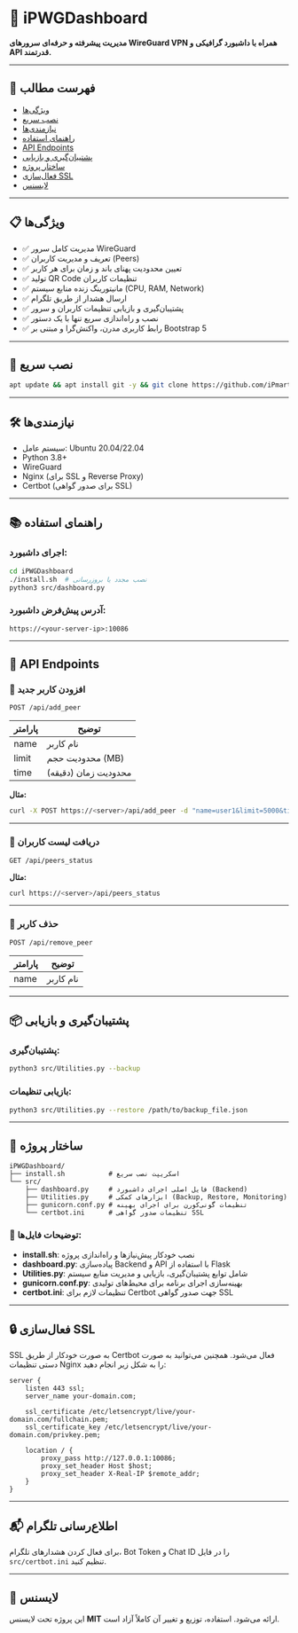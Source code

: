 
# 📡 iPWGDashboard  

**مدیریت پیشرفته و حرفه‌ای سرورهای WireGuard VPN همراه با داشبورد گرافیکی و API قدرتمند.**

---

## 📖 فهرست مطالب

- [ویژگی‌ها](#ویژگی‌ها)  
- [نصب سریع](#نصب-سریع)  
- [نیازمندی‌ها](#نیازمندی‌ها)  
- [راهنمای استفاده](#راهنمای-استفاده)  
- [API Endpoints](#api-endpoints)  
- [پشتیبان‌گیری و بازیابی](#پشتیبان‌گیری-و-بازیابی)  
- [ساختار پروژه](#ساختار-پروژه)  
- [فعال‌سازی SSL](#فعال‌سازی-ssl)  
- [لایسنس](#لایسنس)  

---

## 📋 ویژگی‌ها

- ✅ مدیریت کامل سرور WireGuard  
- ✅ تعریف و مدیریت کاربران (Peers)  
- ✅ تعیین محدودیت پهنای باند و زمان برای هر کاربر  
- ✅ تولید QR Code تنظیمات کاربران  
- ✅ مانیتورینگ زنده منابع سیستم (CPU, RAM, Network)  
- ✅ ارسال هشدار از طریق تلگرام  
- ✅ پشتیبان‌گیری و بازیابی تنظیمات کاربران و سرور  
- ✅ نصب و راه‌اندازی سریع تنها با یک دستور  
- ✅ رابط کاربری مدرن، واکنش‌گرا و مبتنی بر Bootstrap 5  

---

## 🚀 نصب سریع

```bash
apt update && apt install git -y && git clone https://github.com/iPmartNetwork/iPWGDashboard && cd iPWGDashboard && chmod +x install.sh && ./install.sh
```

---

## 🛠️ نیازمندی‌ها

- سیستم عامل: Ubuntu 20.04/22.04  
- Python 3.8+  
- WireGuard  
- Nginx (برای SSL و Reverse Proxy)  
- Certbot (برای صدور گواهی SSL)  

---

## 📚 راهنمای استفاده

### اجرای داشبورد:

```bash
cd iPWGDashboard
./install.sh  # نصب مجدد یا بروزرسانی
python3 src/dashboard.py
```

### آدرس پیش‌فرض داشبورد:

```
https://<your-server-ip>:10086
```

---

## 📡 API Endpoints  

### 📌 افزودن کاربر جدید  

```http
POST /api/add_peer
```

| پارامتر | توضیح             |
|---------|-------------------|
| name    | نام کاربر          |
| limit   | محدودیت حجم (MB)   |
| time    | محدودیت زمان (دقیقه) |

**مثال:**

```bash
curl -X POST https://<server>/api/add_peer -d "name=user1&limit=5000&time=1440"
```

---

### 📌 دریافت لیست کاربران  

```http
GET /api/peers_status
```

**مثال:**

```bash
curl https://<server>/api/peers_status
```

---

### 📌 حذف کاربر  

```http
POST /api/remove_peer
```

| پارامتر | توضیح    |
|---------|----------|
| name    | نام کاربر |

---

## 📦 پشتیبان‌گیری و بازیابی  

### پشتیبان‌گیری:

```bash
python3 src/Utilities.py --backup
```

### بازیابی تنظیمات:

```bash
python3 src/Utilities.py --restore /path/to/backup_file.json
```

---

## 📂 ساختار پروژه  

```
iPWGDashboard/
├── install.sh           # اسکریپت نصب سریع
└── src/
    ├── dashboard.py     # فایل اصلی اجرای داشبورد (Backend)
    ├── Utilities.py     # ابزارهای کمکی (Backup, Restore, Monitoring)
    ├── gunicorn.conf.py # تنظیمات گونی‌کورن برای اجرای بهینه
    └── certbot.ini      # تنظیمات صدور گواهی SSL
```

### 📄 توضیحات فایل‌ها:

- **install.sh**: نصب خودکار پیش‌نیازها و راه‌اندازی پروژه  
- **dashboard.py**: پیاده‌سازی Backend و API با استفاده از Flask  
- **Utilities.py**: شامل توابع پشتیبان‌گیری، بازیابی و مدیریت منابع سیستم  
- **gunicorn.conf.py**: بهینه‌سازی اجرای برنامه برای محیط‌های تولیدی  
- **certbot.ini**: تنظیمات لازم برای Certbot جهت صدور گواهی SSL  

---

## 🔒 فعال‌سازی SSL  

SSL به صورت خودکار از طریق Certbot فعال می‌شود. همچنین می‌توانید به صورت دستی تنظیمات Nginx را به شکل زیر انجام دهید:

```nginx
server {
    listen 443 ssl;
    server_name your-domain.com;

    ssl_certificate /etc/letsencrypt/live/your-domain.com/fullchain.pem;
    ssl_certificate_key /etc/letsencrypt/live/your-domain.com/privkey.pem;

    location / {
        proxy_pass http://127.0.0.1:10086;
        proxy_set_header Host $host;
        proxy_set_header X-Real-IP $remote_addr;
    }
}
```

---

## 📬 اطلاع‌رسانی تلگرام  

برای فعال کردن هشدارهای تلگرام، Bot Token و Chat ID را در فایل `src/certbot.ini` تنظیم کنید.

---

## 📖 لایسنس  

این پروژه تحت لایسنس **MIT** ارائه می‌شود. استفاده، توزیع و تغییر آن کاملاً آزاد است.
